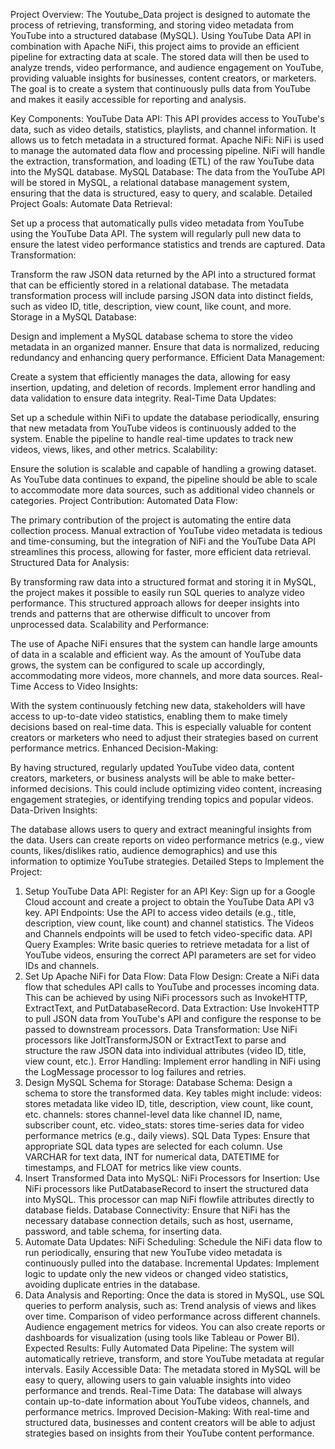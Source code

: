 Project Overview:
The Youtube_Data project is designed to automate the process of retrieving, transforming, and storing video metadata from YouTube into a structured database (MySQL). Using YouTube Data API in combination with Apache NiFi, this project aims to provide an efficient pipeline for extracting data at scale. The stored data will then be used to analyze trends, video performance, and audience engagement on YouTube, providing valuable insights for businesses, content creators, or marketers. The goal is to create a system that continuously pulls data from YouTube and makes it easily accessible for reporting and analysis.

Key Components:
YouTube Data API: This API provides access to YouTube's data, such as video details, statistics, playlists, and channel information. It allows us to fetch metadata in a structured format.
Apache NiFi: NiFi is used to manage the automated data flow and processing pipeline. NiFi will handle the extraction, transformation, and loading (ETL) of the raw YouTube data into the MySQL database.
MySQL Database: The data from the YouTube API will be stored in MySQL, a relational database management system, ensuring that the data is structured, easy to query, and scalable.
Detailed Project Goals:
Automate Data Retrieval:

Set up a process that automatically pulls video metadata from YouTube using the YouTube Data API.
The system will regularly pull new data to ensure the latest video performance statistics and trends are captured.
Data Transformation:

Transform the raw JSON data returned by the API into a structured format that can be efficiently stored in a relational database.
The metadata transformation process will include parsing JSON data into distinct fields, such as video ID, title, description, view count, like count, and more.
Storage in a MySQL Database:

Design and implement a MySQL database schema to store the video metadata in an organized manner.
Ensure that data is normalized, reducing redundancy and enhancing query performance.
Efficient Data Management:

Create a system that efficiently manages the data, allowing for easy insertion, updating, and deletion of records.
Implement error handling and data validation to ensure data integrity.
Real-Time Data Updates:

Set up a schedule within NiFi to update the database periodically, ensuring that new metadata from YouTube videos is continuously added to the system.
Enable the pipeline to handle real-time updates to track new videos, views, likes, and other metrics.
Scalability:

Ensure the solution is scalable and capable of handling a growing dataset. As YouTube data continues to expand, the pipeline should be able to scale to accommodate more data sources, such as additional video channels or categories.
Project Contribution:
Automated Data Flow:

The primary contribution of the project is automating the entire data collection process. Manual extraction of YouTube video metadata is tedious and time-consuming, but the integration of NiFi and the YouTube Data API streamlines this process, allowing for faster, more efficient data retrieval.
Structured Data for Analysis:

By transforming raw data into a structured format and storing it in MySQL, the project makes it possible to easily run SQL queries to analyze video performance. This structured approach allows for deeper insights into trends and patterns that are otherwise difficult to uncover from unprocessed data.
Scalability and Performance:

The use of Apache NiFi ensures that the system can handle large amounts of data in a scalable and efficient way. As the amount of YouTube data grows, the system can be configured to scale up accordingly, accommodating more videos, more channels, and more data sources.
Real-Time Access to Video Insights:

With the system continuously fetching new data, stakeholders will have access to up-to-date video statistics, enabling them to make timely decisions based on real-time data. This is especially valuable for content creators or marketers who need to adjust their strategies based on current performance metrics.
Enhanced Decision-Making:

By having structured, regularly updated YouTube video data, content creators, marketers, or business analysts will be able to make better-informed decisions. This could include optimizing video content, increasing engagement strategies, or identifying trending topics and popular videos.
Data-Driven Insights:

The database allows users to query and extract meaningful insights from the data. Users can create reports on video performance metrics (e.g., view counts, likes/dislikes ratio, audience demographics) and use this information to optimize YouTube strategies.
Detailed Steps to Implement the Project:
1. Setup YouTube Data API:
Register for an API Key: Sign up for a Google Cloud account and create a project to obtain the YouTube Data API v3 key.
API Endpoints: Use the API to access video details (e.g., title, description, view count, like count) and channel statistics. The Videos and Channels endpoints will be used to fetch video-specific data.
API Query Examples: Write basic queries to retrieve metadata for a list of YouTube videos, ensuring the correct API parameters are set for video IDs and channels.
2. Set Up Apache NiFi for Data Flow:
Data Flow Design: Create a NiFi data flow that schedules API calls to YouTube and processes incoming data. This can be achieved by using NiFi processors such as InvokeHTTP, ExtractText, and PutDatabaseRecord.
Data Extraction: Use InvokeHTTP to pull JSON data from YouTube's API and configure the response to be passed to downstream processors.
Data Transformation: Use NiFi processors like JoltTransformJSON or ExtractText to parse and structure the raw JSON data into individual attributes (video ID, title, view count, etc.).
Error Handling: Implement error handling in NiFi using the LogMessage processor to log failures and retries.
3. Design MySQL Schema for Storage:
Database Schema: Design a schema to store the transformed data. Key tables might include:
videos: stores metadata like video ID, title, description, view count, like count, etc.
channels: stores channel-level data like channel ID, name, subscriber count, etc.
video_stats: stores time-series data for video performance metrics (e.g., daily views).
SQL Data Types: Ensure that appropriate SQL data types are selected for each column. Use VARCHAR for text data, INT for numerical data, DATETIME for timestamps, and FLOAT for metrics like view counts.
4. Insert Transformed Data into MySQL:
NiFi Processors for Insertion: Use NiFi processors like PutDatabaseRecord to insert the structured data into MySQL. This processor can map NiFi flowfile attributes directly to database fields.
Database Connectivity: Ensure that NiFi has the necessary database connection details, such as host, username, password, and table schema, for inserting data.
5. Automate Data Updates:
NiFi Scheduling: Schedule the NiFi data flow to run periodically, ensuring that new YouTube video metadata is continuously pulled into the database.
Incremental Updates: Implement logic to update only the new videos or changed video statistics, avoiding duplicate entries in the database.
6. Data Analysis and Reporting:
Once the data is stored in MySQL, use SQL queries to perform analysis, such as:
Trend analysis of views and likes over time.
Comparison of video performance across different channels.
Audience engagement metrics for videos.
You can also create reports or dashboards for visualization (using tools like Tableau or Power BI).
Expected Results:
Fully Automated Data Pipeline: The system will automatically retrieve, transform, and store YouTube metadata at regular intervals.
Easily Accessible Data: The metadata stored in MySQL will be easy to query, allowing users to gain valuable insights into video performance and trends.
Real-Time Data: The database will always contain up-to-date information about YouTube videos, channels, and performance metrics.
Improved Decision-Making: With real-time and structured data, businesses and content creators will be able to adjust strategies based on insights from their YouTube content performance.
